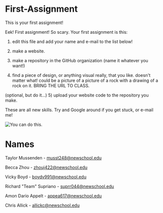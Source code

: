 # First-Assignment
This is your first assignment!

Eek! First assignment! So scary. Your first assignment is this:

1) edit this file and add your name and e-mail to the list below!

2) make a website.

3) make a repository in the GitHub organization (name it whatever you want!)

4) find a piece of design, or anything visual really, that you like. doesn't matter what! could be a picture of a picture of a rock with a drawing of a rock on it. BRING THE URL TO CLASS.

(optional, but do it...)
5) upload your website code to the repository you make.

These are all new skills. Try and Google around if you get stuck, or e-mail me!

![You can do this.](http://cnl.h.cdn.cosmopolitan.nl/assets/15/31/1438003573-tumblr-inline-nnzc7w5zub1s18t9u-500.gif)

# Names
Taylor Mussenden - musst248@newschool.edu

Becca Zhou - zhouj422@newschool.edu

Vicky Boyd - boydv991@newschool.edu

Richard "Team" Supriano - suprr044@newschool.edu

Amon Dario Appelt - appea617@newschool.edu

Chris Allick - allickc@newschool.edu



